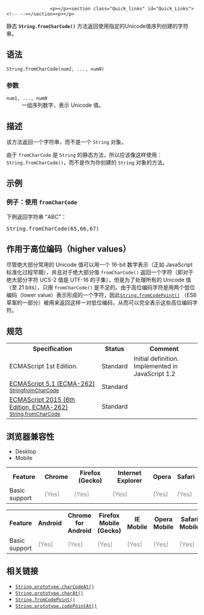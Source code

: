 
                
                  
                    <p></p><section class="Quick_links" id="Quick_Links"><!-- --></section><p></p>

<p>&#x9759;&#x6001;&#xA0;<strong><code>String.fromCharCode()</code></strong>&#xA0;&#x65B9;&#x6CD5;&#x8FD4;&#x56DE;&#x4F7F;&#x7528;&#x6307;&#x5B9A;&#x7684;Unicode&#x503C;&#x5E8F;&#x5217;&#x521B;&#x5EFA;&#x7684;&#x5B57;&#x7B26;&#x4E32;&#x3002;</p>

<h2 name="Syntax" id="Syntax">&#x8BED;&#x6CD5;</h2>

<pre class="syntaxbox"><code>String.fromCharCode(<em>num1</em>, <em>...</em>, <em>numN</em>) </code></pre>

<h3 name="Parameters" id="Parameters">&#x53C2;&#x6570;</h3>

<dl>
 <dt><code>num1, ..., num<em>N</em></code></dt>
 <dd>&#x4E00;&#x7EC4;&#x5E8F;&#x5217;&#x6570;&#x5B57;&#xFF0C;&#x8868;&#x793A; Unicode &#x503C;&#x3002;</dd>
</dl>

<h2 name="Description" id="Description">&#x63CF;&#x8FF0;</h2>

<p>&#x8BE5;&#x65B9;&#x6CD5;&#x8FD4;&#x56DE;&#x4E00;&#x4E2A;&#x5B57;&#x7B26;&#x4E32;&#xFF0C;&#x800C;&#x4E0D;&#x662F;&#x4E00;&#x4E2A;&#xA0;<code>String</code> &#x5BF9;&#x8C61;&#x3002;</p>

<p>&#x7531;&#x4E8E; <code>fromCharCode</code> &#x662F; <code>String</code>&#xA0;&#x7684;&#x9759;&#x6001;&#x65B9;&#x6CD5;&#xFF0C;&#x6240;&#x4EE5;&#x5E94;&#x8BE5;&#x50CF;&#x8FD9;&#x6837;&#x4F7F;&#x7528;&#xFF1A;<code>String.fromCharCode()</code>&#xFF0C;&#x800C;&#x4E0D;&#x662F;&#x4F5C;&#x4E3A;&#x4F60;&#x521B;&#x5EFA;&#x7684;&#xA0;<code>String</code>&#xA0;&#x5BF9;&#x8C61;&#x7684;&#x65B9;&#x6CD5;&#x3002;</p>

<h2 name="Examples" id="Examples">&#x793A;&#x4F8B;</h2>

<h3 name="Example:_Using_fromCharCode" id="Example:_Using_fromCharCode">&#x4F8B;&#x5B50;&#xFF1A;&#x4F7F;&#x7528;&#xA0;<code>fromCharCode</code></h3>

<p>&#x4E0B;&#x4F8B;&#x8FD4;&#x56DE;&#x5B57;&#x7B26;&#x4E32; &quot;ABC&quot;&#xFF1A;</p>

<pre class="brush:js">String.fromCharCode(65,66,67)
</pre>

<h2 name="Getting_it_to_work_with_higher_values" id="Getting_it_to_work_with_higher_values">&#x4F5C;&#x7528;&#x4E8E;&#x9AD8;&#x4F4D;&#x7F16;&#x7801;&#xFF08;higher values&#xFF09;</h2>

<p>&#x5C3D;&#x7BA1;&#x7EDD;&#x5927;&#x90E8;&#x5206;&#x5E38;&#x7528;&#x7684; Unicode &#x503C;&#x53EF;&#x4EE5;&#x7528;&#x4E00;&#x4E2A; 16-bit &#x6570;&#x5B57;&#x8868;&#x793A;&#xFF08;&#x6B63;&#x5982; JavaScript &#x6807;&#x51C6;&#x5316;&#x8FC7;&#x7A0B;&#x65E9;&#x671F;&#xFF09;&#xFF0C;&#x5E76;&#x4E14;&#x5BF9;&#x4E8E;&#x7EDD;&#x5927;&#x90E8;&#x5206;&#x503C;&#xA0;<code>fromCharCode()</code>&#xA0;&#x8FD4;&#x56DE;&#x4E00;&#x4E2A;&#x5B57;&#x7B26;&#xFF08;&#x5373;&#x5BF9;&#x4E8E;&#x7EDD;&#x5927;&#x90E8;&#x5206;&#x5B57;&#x7B26; UCS-2 &#x503C;&#x662F; UTF-16 &#x7684;&#x5B50;&#x96C6;&#xFF09;&#xFF0C;&#x4F46;&#x662F;&#x4E3A;&#x4E86;&#x5904;&#x7406;&#x6240;&#x6709;&#x7684; Unicode &#x503C;&#xFF08;&#x81F3; 21 bits&#xFF09;&#xFF0C;&#x53EA;&#x7528;&#xA0;<code>fromCharCode()</code> &#x662F;&#x4E0D;&#x8DB3;&#x7684;&#x3002;&#x7531;&#x4E8E;&#x9AD8;&#x4F4D;&#x7F16;&#x7801;&#x5B57;&#x7B26;&#x662F;&#x7528;&#x4E24;&#x4E2A;&#x4F4E;&#x4F4D;&#x7F16;&#x7801;&#xFF08;lower value&#xFF09;&#x8868;&#x793A;&#x5F62;&#x6210;&#x7684;&#x4E00;&#x4E2A;&#x5B57;&#x7B26;&#xFF0C;&#x56E0;&#x6B64;<a title="String.fromCodePoint()&#xA0;&#x9759;&#x6001;&#x65B9;&#x6CD5;&#x8FD4;&#x56DE;&#x4F7F;&#x7528;&#x6307;&#x5B9A;&#x7684;&#x4EE3;&#x7801;&#x70B9;&#x5E8F;&#x5217;&#x521B;&#x5EFA;&#x7684;&#x5B57;&#x7B26;&#x4E32;&#x3002;" href="/zh-CN/docs/Web/JavaScript/Reference/Global_Objects/String/fromCodePoint"><code>String.fromCodePoint()</code></a> &#xFF08;ES6 &#x8349;&#x6848;&#x7684;&#x4E00;&#x90E8;&#x5206;&#xFF09;&#x88AB;&#x7528;&#x6765;&#x8FD4;&#x56DE;&#x8FD9;&#x6837;&#x4E00;&#x5BF9;&#x4F4E;&#x4F4D;&#x7F16;&#x7801;&#xFF0C;&#x4ECE;&#x800C;&#x53EF;&#x4EE5;&#x5B8C;&#x5168;&#x8868;&#x793A;&#x8FD9;&#x4E9B;&#x9AD8;&#x4F4D;&#x7F16;&#x7801;&#x5B57;&#x7B26;&#x3002;</p>

<h2 id="&#x89C4;&#x8303;">&#x89C4;&#x8303;</h2>

<table class="standard-table">
 <tbody>
  <tr>
   <th scope="col">Specification</th>
   <th scope="col">Status</th>
   <th scope="col">Comment</th>
  </tr>
  <tr>
   <td>ECMAScript 1st Edition.</td>
   <td>Standard</td>
   <td>Initial definition.<br>
    Implemented in JavaScript 1.2</td>
  </tr>
  <tr>
   <td><a lang="en" hreflang="en" href="http://www.ecma-international.org/ecma-262/5.1/#sec-15.5.3.2" class="external">ECMAScript 5.1 (ECMA-262)<br><small lang="zh-CN">StringfromCharCode</small></a></td>
   <td><span class="spec-Standard">Standard</span></td>
   <td>&#xA0;</td>
  </tr>
  <tr>
   <td><a lang="en" hreflang="en" href="http://www.ecma-international.org/ecma-262/6.0/#sec-string.fromcharcodes" class="external">ECMAScript 2015 (6th Edition, ECMA-262)<br><small lang="zh-CN">String.fromCharCode</small></a></td>
   <td><span class="spec-Standard">Standard</span></td>
   <td>&#xA0;</td>
  </tr>
 </tbody>
</table>

<h2 id="&#x6D4F;&#x89C8;&#x5668;&#x517C;&#x5BB9;&#x6027;">&#x6D4F;&#x89C8;&#x5668;&#x517C;&#x5BB9;&#x6027;</h2>

<p></p><div class="htab">
    <a name="AutoCompatibilityTable" id="AutoCompatibilityTable"></a>
    <ul>
        <li class="selected"><a>Desktop</a></li>
        <li><a>Mobile</a></li>
    </ul>
</div><p></p>

<div id="compat-desktop">
<table class="compat-table">
 <tbody>
  <tr>
   <th>Feature</th>
   <th>Chrome</th>
   <th>Firefox (Gecko)</th>
   <th>Internet Explorer</th>
   <th>Opera</th>
   <th>Safari</th>
  </tr>
  <tr>
   <td>Basic support</td>
   <td><span title="Please update this with the earliest version of support." style="color: #888;">(Yes)</span></td>
   <td><span title="Please update this with the earliest version of support." style="color: #888;">(Yes)</span></td>
   <td><span title="Please update this with the earliest version of support." style="color: #888;">(Yes)</span></td>
   <td><span title="Please update this with the earliest version of support." style="color: #888;">(Yes)</span></td>
   <td><span title="Please update this with the earliest version of support." style="color: #888;">(Yes)</span></td>
  </tr>
 </tbody>
</table>
</div>

<div id="compat-mobile">
<table class="compat-table">
 <tbody>
  <tr>
   <th>Feature</th>
   <th>Android</th>
   <th>Chrome for Android</th>
   <th>Firefox Mobile (Gecko)</th>
   <th>IE Mobile</th>
   <th>Opera Mobile</th>
   <th>Safari Mobile</th>
  </tr>
  <tr>
   <td>Basic support</td>
   <td><span title="Please update this with the earliest version of support." style="color: #888;">(Yes)</span></td>
   <td><span title="Please update this with the earliest version of support." style="color: #888;">(Yes)</span></td>
   <td><span title="Please update this with the earliest version of support." style="color: #888;">(Yes)</span></td>
   <td><span title="Please update this with the earliest version of support." style="color: #888;">(Yes)</span></td>
   <td><span title="Please update this with the earliest version of support." style="color: #888;">(Yes)</span></td>
   <td><span title="Please update this with the earliest version of support." style="color: #888;">(Yes)</span></td>
  </tr>
 </tbody>
</table>
</div>

<h2 name="See_also" id="See_also">&#x76F8;&#x5173;&#x94FE;&#x63A5;</h2>

<ul>
 <li><a title="charCodeAt()&#xA0;&#x65B9;&#x6CD5;&#x8FD4;&#x56DE;0&#x5230;65535&#x4E4B;&#x95F4;&#x7684;&#x6574;&#x6570;&#xFF0C;&#x8868;&#x793A;&#x7ED9;&#x5B9A;&#x7D22;&#x5F15;&#x5904;&#x7684;UTF-16&#x4EE3;&#x7801;&#x5355;&#x5143; (&#x5728; Unicode &#x7F16;&#x7801;&#x5355;&#x5143;&#x8868;&#x793A;&#x4E00;&#x4E2A;&#x5355;&#x4E00;&#x7684; UTF-16 &#x7F16;&#x7801;&#x5355;&#x5143;&#x7684;&#x60C5;&#x51B5;&#x4E0B;&#xFF0C;UTF-16 &#x7F16;&#x7801;&#x5355;&#x5143;&#x5339;&#x914D; Unicode &#x7F16;&#x7801;&#x5355;&#x5143;&#x3002;&#x4F46;&#x5728;&#x2014;&#x2014;&#x4F8B;&#x5982; Unicode &#x7F16;&#x7801;&#x5355;&#x5143; &gt; 0x10000 &#x7684;&#x8FD9;&#x79CD;&#x2014;&#x2014;&#x4E0D;&#x80FD;&#x88AB;&#x4E00;&#x4E2A;&#xA0;UTF-16&#xA0;&#x7F16;&#x7801;&#x5355;&#x5143;&#x5355;&#x72EC;&#x8868;&#x793A;&#x7684;&#x60C5;&#x51B5;&#x4E0B;&#xFF0C;&#x53EA;&#x80FD;&#x5339;&#x914D; Unicode &#x4EE3;&#x7406;&#x5BF9;&#x7684;&#x7B2C;&#x4E00;&#x4E2A;&#x7F16;&#x7801;&#x5355;&#x5143;) &#x3002;&#x5982;&#x679C;&#x4F60;&#x60F3;&#x8981;&#x6574;&#x4E2A;&#x4EE3;&#x7801;&#x70B9;&#x7684;&#x503C;&#xFF0C;&#x4F7F;&#x7528; codePointAt()&#x3002;" href="/zh-CN/docs/Web/JavaScript/Reference/Global_Objects/String/charCodeAt"><code>String.prototype.charCodeAt()</code></a></li>
 <li><a title="charAt() &#x65B9;&#x6CD5;&#x8FD4;&#x56DE;&#x5B57;&#x7B26;&#x4E32;&#x4E2D;&#x6307;&#x5B9A;&#x4F4D;&#x7F6E;&#x7684;&#x5B57;&#x7B26;&#x3002;" href="/zh-CN/docs/Web/JavaScript/Reference/Global_Objects/String/charAt"><code>String.prototype.charAt()</code></a></li>
 <li><a title="String.fromCodePoint()&#xA0;&#x9759;&#x6001;&#x65B9;&#x6CD5;&#x8FD4;&#x56DE;&#x4F7F;&#x7528;&#x6307;&#x5B9A;&#x7684;&#x4EE3;&#x7801;&#x70B9;&#x5E8F;&#x5217;&#x521B;&#x5EFA;&#x7684;&#x5B57;&#x7B26;&#x4E32;&#x3002;" href="/zh-CN/docs/Web/JavaScript/Reference/Global_Objects/String/fromCodePoint"><code>String.fromCodePoint()</code></a></li>
 <li><a title="codePointAt() &#x65B9;&#x6CD5;&#x8FD4;&#x56DE;&#xA0;&#x4E00;&#x4E2A;&#xA0;Unicode &#x7F16;&#x7801;&#x70B9;&#x503C;&#x7684;&#x975E;&#x8D1F;&#x6574;&#x6570;&#x3002;" href="/zh-CN/docs/Web/JavaScript/Reference/Global_Objects/String/codePointAt"><code>String.prototype.codePointAt()</code></a></li>
</ul>
                  
                
              
